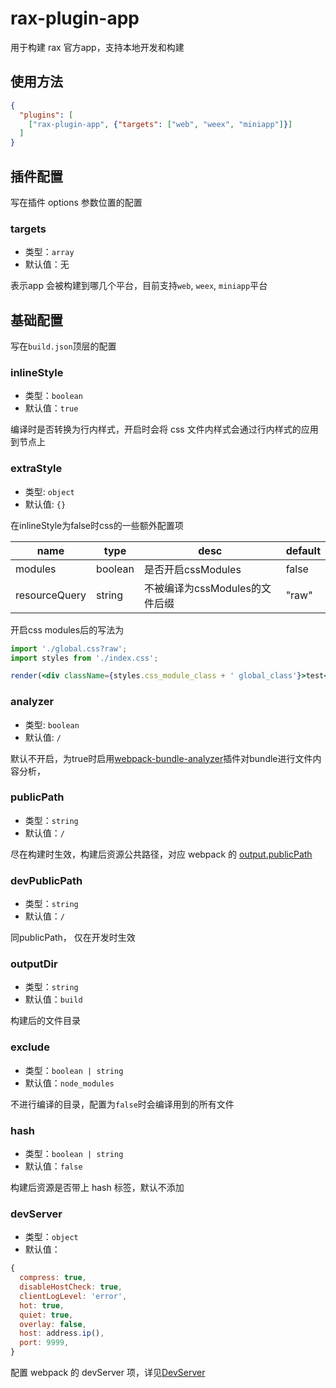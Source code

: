 # rax-plugin-app

用于构建 rax 官方app，支持本地开发和构建

[]()<a name="ec09647d"></a>
## 使用方法

```json
{
  "plugins": [
    ["rax-plugin-app", {"targets": ["web", "weex", "miniapp"]}]
  ]
}
```

[]()<a name="4e530c4c"></a>
## 插件配置

写在插件 options 参数位置的配置

<a name="targets"></a>
### targets

- 类型：`array`
- 默认值：无

表示app 会被构建到哪几个平台，目前支持`web`, `weex`, `miniapp`平台

[]()<a name="b6453aea"></a>
## 基础配置

写在`build.json`顶层的配置

<a name="inlineStyle"></a>
### inlineStyle

- 类型：`boolean`
- 默认值：`true`

编译时是否转换为行内样式，开启时会将 css 文件内样式会通过行内样式的应用到节点上

<a name="extraStyle"></a>
### extraStyle

- 类型: `object`
- 默认值: `{}`

在inlineStyle为false时css的一些额外配置项

| name | type | desc | default |
|---|---|---|---|
| modules | boolean | 是否开启cssModules | false |
| resourceQuery | string | 不被编译为cssModules的文件后缀 | "raw" |

开启css modules后的写法为
```jsx
import './global.css?raw';
import styles from './index.css';

render(<div className={styles.css_module_class + ' global_class'}>test</div>,document.body);

```

<a name="analyzer"></a>
### analyzer

- 类型: `boolean`
- 默认值: `/`

默认不开启，为true时启用[webpack-bundle-analyzer](https://www.npmjs.com/package/webpack-bundle-analyzer)插件对bundle进行文件内容分析，

<a name="publicPath"></a>
### publicPath

- 类型：`string`
- 默认值：`/`

尽在构建时生效，构建后资源公共路径，对应 webpack 的 [output.publicPath](https://webpack.js.org/configuration/output/#output-publicpath)

<a name="devPublicPath"></a>
### devPublicPath

- 类型：`string`
- 默认值：`/`

同publicPath， 仅在开发时生效

<a name="outputDir"></a>
### outputDir

- 类型：`string`
- 默认值：`build`

构建后的文件目录

<a name="exclude"></a>
### exclude

- 类型：`boolean | string`
- 默认值：`node_modules`

不进行编译的目录，配置为`false`时会编译用到的所有文件

<a name="hash"></a>
### hash

- 类型：`boolean | string`
- 默认值：`false`

构建后资源是否带上 hash 标签，默认不添加

<a name="devServer"></a>
### devServer

- 类型：`object`
- 默认值：

```javascript
{
  compress: true,
  disableHostCheck: true,
  clientLogLevel: 'error',
  hot: true,
  quiet: true,
  overlay: false,
  host: address.ip(),
  port: 9999,
}
```

配置 webpack 的 devServer 项，详见[DevServer](https://webpack.js.org/configuration/dev-server/)
